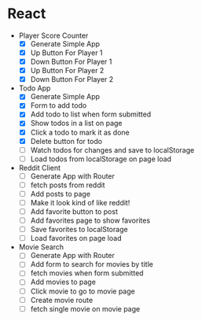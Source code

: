 # React

* Player Score Counter
  * [x] Generate Simple App
  * [x] Up Button For Player 1
  * [x] Down Button For Player 1
  * [x] Up Button For Player 2
  * [x] Down Button For Player 2
* Todo App
  * [x] Generate Simple App
  * [x] Form to add todo
  * [x] Add todo to list when form submitted
  * [x] Show todos in a list on page
  * [x] Click a todo to mark it as done
  * [x] Delete button for todo
  * [ ] Watch todos for changes and save to localStorage
  * [ ] Load todos from localStorage on page load
* Reddit Client
  * [ ] Generate App with Router
  * [ ] fetch posts from reddit
  * [ ] Add posts to page
  * [ ] Make it look kind of like reddit!
  * [ ] Add favorite button to post
  * [ ] Add favorites page to show favorites
  * [ ] Save favorites to localStorage
  * [ ] Load favorites on page load
* Movie Search
  * [ ] Generate App with Router
  * [ ] Add form to search for movies by title
  * [ ] fetch movies when form submitted
  * [ ] Add movies to page
  * [ ] Click movie to go to movie page
  * [ ] Create movie route
  * [ ] fetch single movie on movie page
